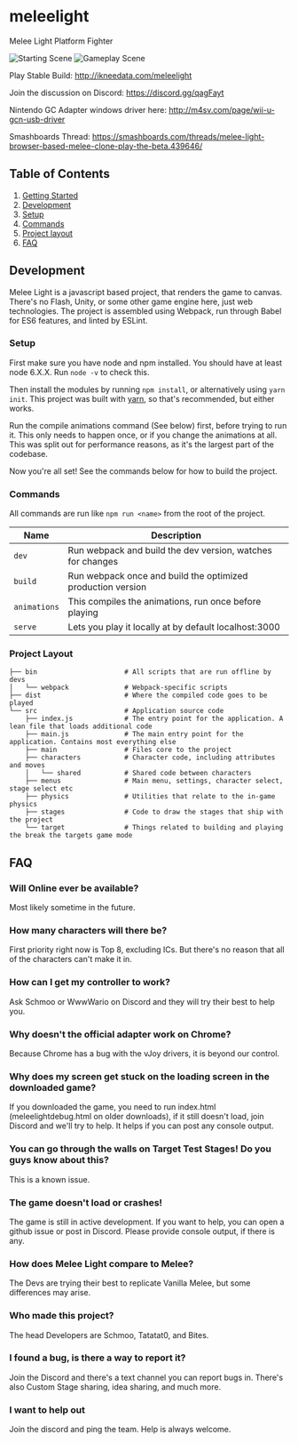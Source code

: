 # meleelight
Melee Light Platform Fighter

![Starting Scene](https://raw.githubusercontent.com/amilajack/meleelight/master/screenshots/starting.png)
![Gameplay Scene](https://raw.githubusercontent.com/amilajack/meleelight/master/screenshots/scene.png)

Play Stable Build: http://ikneedata.com/meleelight

Join the discussion on Discord: https://discord.gg/qagFayt

Nintendo GC Adapter windows driver here: http://m4sv.com/page/wii-u-gcn-usb-driver

Smashboards Thread: https://smashboards.com/threads/melee-light-browser-based-melee-clone-play-the-beta.439646/


## Table of Contents
1. [Getting Started](#getting-started)
2. [Development](#development)
  1. [Setup](#setup)
  2. [Commands](#commands)
  3. [Project layout](#project-layout)
3. [FAQ](#faq)



## Development

Melee Light is a javascript based project, that renders the game to canvas.
There's no Flash, Unity, or some other game engine here, just web technologies.
The project is assembled using Webpack, run through Babel for ES6 features, and
linted by ESLint.

### Setup

First make sure you have node and npm installed. You should have at least node
6.X.X. Run `node -v` to check this.

Then install the modules by running `npm install`, or alternatively using
`yarn init`. This project was built with [yarn](https://yarnpkg.com/), so that's
recommended, but either works.

Run the compile animations command (See below) first, before trying to run it.
This only needs to happen once, or if you change the animations at all. This was
split out for performance reasons, as it's the largest part of the codebase.

Now you're all set! See the commands below for how to build the project.

### Commands

All commands are run like `npm run <name>` from the root of the project.

|Name         |Description                                                     |
|-------------|----------------------------------------------------------------|
|`dev`        |Run webpack and build the dev version, watches for changes      |
|`build`      |Run webpack once and build the optimized production version     |
|`animations` |This compiles the animations, run once before playing           |
|`serve`      |Lets you play it locally at by default localhost:3000           |

### Project Layout

```
├── bin                      # All scripts that are run offline by devs
│   └── webpack              # Webpack-specific scripts
├── dist                     # Where the compiled code goes to be played
└── src                      # Application source code
    ├── index.js             # The entry point for the application. A lean file that loads additional code
    ├── main.js              # The main entry point for the application. Contains most everything else
    ├── main                 # Files core to the project
    ├── characters           # Character code, including attributes and moves
    │   └── shared           # Shared code between characters
    ├── menus                # Main menu, settings, character select, stage select etc
    ├── physics              # Utilities that relate to the in-game physics
    ├── stages               # Code to draw the stages that ship with the project
    └── target               # Things related to building and playing the break the targets game mode
```



## FAQ

### Will Online ever be available?
Most likely sometime in the future.

### How many characters will there be?
First priority right now is Top 8, excluding ICs. But there's no reason that
all of the characters can't make it in.

### How can I get my controller to work?
Ask Schmoo or WwwWario on Discord and they will try their best to help you.

### Why doesn't the official adapter work on Chrome?
Because Chrome has a bug with the vJoy drivers, it is beyond our control.

### Why does my screen get stuck on the loading screen in the downloaded game?
If you downloaded the game, you need to run index.html (meleelightdebug.html
on older downloads), if it still doesn't load, join Discord and we'll try
to help. It helps if you can post any console output.

### You can go through the walls on Target Test Stages! Do you guys know about this?
This is a known issue.

### The game doesn't load or crashes!
The game is still in active development. If you want to help, you can open a
github issue or post in Discord. Please provide console output, if there is any.

### How does Melee Light compare to Melee?
The Devs are trying their best to replicate Vanilla Melee, but some differences
may arise.

### Who made this project?
The head Developers are Schmoo, Tatatat0, and Bites.

### I found a bug, is there a way to report it?
Join the Discord and there's a text channel you can report bugs in. There's also
Custom Stage sharing, idea sharing, and much more.

### I want to help out
Join the discord and ping the team. Help is always welcome.
